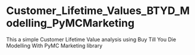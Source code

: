 # Customer_Lifetime_Values_BTYD_Modelling_PyMCMarketing
This a simple Customer Lifetime Value analysis using Buy Till You Die Modelling With PyMC Marketing library
